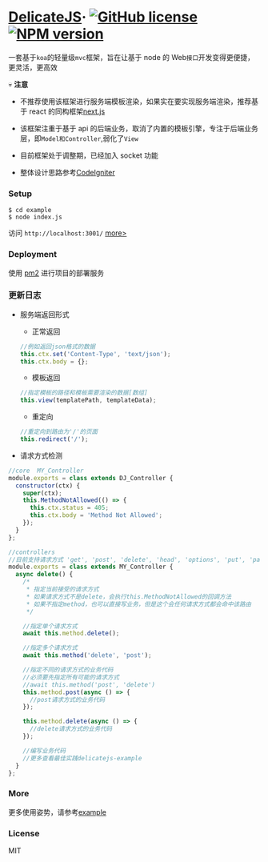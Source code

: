 # [DelicateJS](http://www.sunyangjie.com/2018/04/29/nodejs%E7%89%88web%E4%B8%9A%E5%8A%A1%E5%B1%82%E6%A1%86%E6%9E%B6/)&middot; [![GitHub license](https://img.shields.io/badge/license-MIT-blue.svg)](https://github.com/delicatejs/delicatejs/blob/master/LICENSE) [![NPM version](https://img.shields.io/npm/v/delicate.svg)](https://www.npmjs.com/package/delicate)

一套基于`koa`的轻量级`mvc`框架，旨在让基于 node 的 Web`接口`开发变得更便捷，更灵活，更高效

💀 **注意**

- 不推荐使用该框架进行服务端模板渲染，如果实在要实现服务端渲染，推荐基于 react 的同构框架[next.js](https://github.com/zeit/next.js)

- 该框架注重于基于 api 的后端业务，取消了内置的模板引擎，专注于后端业务层，即`Model和Controller`,弱化了`View`

- 目前框架处于调整期，已经加入 socket 功能

- 整体设计思路参考[CodeIgniter](https://github.com/bcit-ci/CodeIgniter)

### Setup

```
$ cd example
$ node index.js
```

访问 `http://localhost:3001/` [more>](https://github.com/delicatejs)

### Deployment

使用 [pm2](https://github.com/Unitech/pm2) 进行项目的部署服务

### 更新日志

- 服务端返回形式

  - 正常返回

  ```js
  //例如返回json格式的数据
  this.ctx.set('Content-Type', 'text/json');
  this.ctx.body = {};
  ```

  - 模板返回

  ```js
  //指定模板的路径和模板需要渲染的数据[数组]
  this.view(templatePath, templateData);
  ```

  - 重定向

  ```js
  //重定向到路由为'/'的页面
  this.redirect('/');
  ```

* 请求方式检测

```js
//core  MY_Controller
module.exports = class extends DJ_Controller {
  constructor(ctx) {
    super(ctx);
    this.MethodNotAllowed(() => {
      this.ctx.status = 405;
      this.ctx.body = 'Method Not Allowed';
    });
  }
};

//controllers
//目前支持请求方式 'get', 'post', 'delete', 'head', 'options', 'put', 'patch'
module.exports = class extends MY_Controller {
  async delete() {
    /*
     * 指定当前接受的请求方式
     * 如果请求方式不是delete，会执行this.MethodNotAllowed的回调方法
     * 如果不指定method，也可以直接写业务，但是这个会任何请求方式都会命中该路由  
     */

    //指定单个请求方式
    await this.method.delete();

    //指定多个请求方式
    await this.method('delete', 'post');

    //指定不同的请求方式的业务代码
    //必须要先指定所有可能的请求方式
    //await this.method('post', 'delete')
    this.method.post(async () => {
      //post请求方式的业务代码
    });

    this.method.delete(async () => {
      //delete请求方式的业务代码
    });

    //编写业务代码
    //更多查看最佳实践delicatejs-example
  }
};
```

### More

更多使用姿势，请参考[example](https://github.com/delicatejs/delicatejs-example)

### License

MIT
